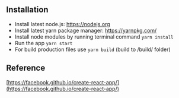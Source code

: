 ## Installation

* Install latest node.js: https://nodejs.org​
* Install latest yarn package manager: https://yarnpkg.com/​
* Install node modules by running terminal command `yarn install`
* Run the app `yarn start`
* For build production files use `yarn build` (build to /build/ folder)

## Reference

[https://facebook.github.io/create-react-app/](https://facebook.github.io/create-react-app/)